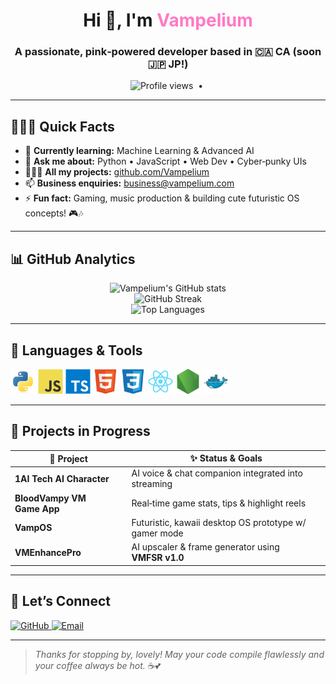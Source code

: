 <!-- =========================================================
 🌸   𝓥 𝓪 𝓶 𝓹 𝓮 𝓵 𝓲 𝓾 𝓶 — GitHub Profile README (✨2025 edition✨)
========================================================= -->

<h1 align="center">Hi 👋, I'm <span style="color:#ff79c6;">Vampelium</span></h1>
<h3 align="center">A passionate, pink‑powered developer based in 🇨🇦 CA (soon 🇯🇵 JP!)</h3>

<p align="center">
  <img src="https://komarev.com/ghpvc/?username=Vampelium&label=Profile%20views&color=ff69b4&style=flat" alt="Profile views"/>
  &nbsp;•&nbsp;
  
</p>

---

## 💁🏻‍♀️ Quick Facts

- 🌱 **Currently learning:** Machine Learning & Advanced AI  
- 💬 **Ask me about:** Python • JavaScript • Web Dev • Cyber‑punky UIs  
- 👩🏻‍💻 **All my projects:** [github.com/Vampelium](https://github.com/Vampelium)  
- 📫 **Business enquiries:** business@vampelium.com  
- ⚡ **Fun fact:** Gaming, music production & building cute futuristic OS concepts! 🎮🎶  

---

## 📊 GitHub Analytics

<p align="center">
  <img src="https://github-readme-stats.vercel.app/api?username=Vampelium&show_icons=true&hide_border=true&theme=dracula&icon_color=ff79c6&title_color=ff79c6&text_color=f8f8f2" alt="Vampelium's GitHub stats" /><br/>
  <img src="https://github-readme-streak-stats.herokuapp.com/?user=Vampelium&theme=dracula&hide_border=true&ring=ff79c6&fire=ff79c6" alt="GitHub Streak"/><br/>
  <img src="https://github-readme-stats.vercel.app/api/top-langs/?username=Vampelium&layout=compact&hide_border=true&theme=dracula&langs_count=6" alt="Top Languages"/>
</p>

---

## 🧰 Languages & Tools

<p align="left">
  <img src="https://raw.githubusercontent.com/devicons/devicon/master/icons/python/python-original.svg" width="40" alt="Python"/>
  <img src="https://raw.githubusercontent.com/devicons/devicon/master/icons/javascript/javascript-original.svg" width="40" alt="JavaScript"/>
  <img src="https://raw.githubusercontent.com/devicons/devicon/master/icons/typescript/typescript-original.svg" width="40" alt="TypeScript"/>
  <img src="https://raw.githubusercontent.com/devicons/devicon/master/icons/html5/html5-original.svg" width="40" alt="HTML5"/>
  <img src="https://raw.githubusercontent.com/devicons/devicon/master/icons/css3/css3-original.svg" width="40" alt="CSS3"/>
  <img src="https://raw.githubusercontent.com/devicons/devicon/master/icons/react/react-original.svg" width="40" alt="React"/>
  <img src="https://raw.githubusercontent.com/devicons/devicon/master/icons/nodejs/nodejs-original.svg" width="40" alt="NodeJS"/>
  <img src="https://raw.githubusercontent.com/devicons/devicon/master/icons/docker/docker-original.svg" width="40" alt="Docker"/>
</p>

---

## 🚀 Projects in Progress

| 💎 Project | ✨ Status & Goals |
|------------|------------------|
| **1AI Tech AI Character** | AI voice & chat companion integrated into streaming |
| **BloodVampy VM Game App** | Real‑time game stats, tips & highlight reels |
| **VampOS** | Futuristic, kawaii desktop OS prototype w/ gamer mode |
| **VMEnhancePro** | AI upscaler & frame generator using **VMFSR v1.0** |

---

## 🌸 Let’s Connect

<p>
  <a href="https://github.com/Vampelium" target="_blank">
    <img src="https://img.shields.io/badge/GitHub-Follow%20me!-ff69b4?style=flat&logo=github&logoColor=white" alt="GitHub"/>
  </a>
  <a href="mailto:business@vampelium.com" target="_blank">
    <img src="https://img.shields.io/badge/Email-Say%20Hi!-ff79c6?style=flat&logo=gmail&logoColor=white" alt="Email"/>
  </a>
</p>

---

> *Thanks for stopping by, lovely! May your code compile flawlessly and your coffee always be hot.* ☕💕

<!-- ========================================================= -->